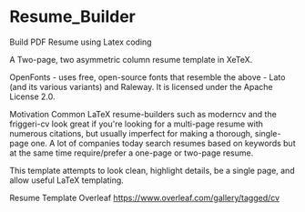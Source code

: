 # Resume_Builder
Build PDF Resume using Latex coding

A Two-page, two asymmetric column resume template in XeTeX.

OpenFonts - uses free, open-source fonts that resemble the above - Lato (and its various variants) and Raleway.
It is licensed under the Apache License 2.0.

Motivation
Common LaTeX resume-builders such as moderncv and the friggeri-cv look great if you're looking for a multi-page resume with numerous citations, but usually imperfect for making a thorough, single-page one. A lot of companies today search resumes based on keywords but at the same time require/prefer a one-page or two-page resume.

This template attempts to look clean, highlight details, be a single page, and allow useful LaTeX templating.

Resume Template Overleaf
https://www.overleaf.com/gallery/tagged/cv

